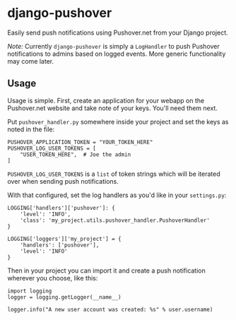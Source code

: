 # django-pushover

Easily send push notifications using Pushover.net from your Django project.

*Note:* Currently `django-pushover` is simply a `LogHandler` to push Pushover notifications to admins based on logged events. More generic functionality may come later.

## Usage

Usage is simple. First, create an application for your webapp on the Pushover.net website and take note of your keys. You'll need them next.

Put `pushover_handler.py` somewhere inside your project and set the keys as noted in the file:

    PUSHOVER_APPLICATION_TOKEN = "YOUR_TOKEN_HERE"
    PUSHOVER_LOG_USER_TOKENS = [
        "USER_TOKEN_HERE",  # Joe the admin
    ]

`PUSHOVER_LOG_USER_TOKENS` is a `list` of token strings which will be iterated over when sending push notifications.

With that configured, set the log handlers as you'd like in your `settings.py`:

    LOGGING['handlers']['pushover']: {
        'level': 'INFO',
        'class': 'my_project.utils.pushover_handler.PushoverHandler'
    }
            
    LOGGING['loggers']['my_project'] = {
        'handlers': ['pushover'],
        'level': 'INFO'
    }

Then in your project you can import it and create a push notification wherever you choose, like this:

    import logging
    logger = logging.getLogger(__name__)

    logger.info("A new user account was created: %s" % user.username)
    